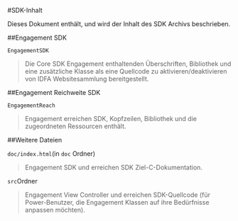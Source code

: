 <properties
    pageTitle="Azure Engagement für Mobile iOS SDK Inhalt"
    description="Neuesten Updates und Verfahren für iOS SDK für Azure Mobile Engagement"
    services="mobile-engagement"
    documentationCenter="mobile"
    authors="MehrdadMzfr"
    manager="dwrede"
    editor="" />

<tags
    ms.service="mobile-engagement"
    ms.workload="mobile"
    ms.tgt_pltfrm="mobile-ios"
    ms.devlang="objective-c"
    ms.topic="article"
    ms.date="08/19/2016"
    ms.author="piyushjo" />

#<a name="sdk-content"></a>SDK-Inhalt

Dieses Dokument enthält, und wird der Inhalt des SDK Archivs beschrieben.

##<a name="engagement-sdk"></a>Engagement SDK

`EngagementSDK`

> Die Core SDK Engagement enthaltenden Überschriften, Bibliothek und eine zusätzliche Klasse als eine Quellcode zu aktivieren/deaktivieren von IDFA Websitesammlung bereitgestellt.

##<a name="engagement-reach-sdk"></a>Engagement Reichweite SDK

`EngagementReach`

> Engagement erreichen SDK, Kopfzeilen, Bibliothek und die zugeordneten Ressourcen enthält.

##<a name="additional-files"></a>Weitere Dateien

`doc/index.html`(in `doc` Ordner)

> Engagement SDK und erreichen SDK Ziel-C-Dokumentation.

`src`Ordner

> Engagement View Controller und erreichen SDK-Quellcode (für Power-Benutzer, die Engagement Klassen auf ihre Bedürfnisse anpassen möchten).
